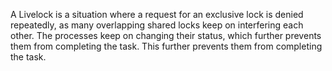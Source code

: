 A Livelock is a situation where a request for an exclusive lock is denied repeatedly, as many overlapping shared locks keep on interfering each other. The processes keep on changing their status, which further prevents them from completing the task. This further prevents them from completing the task.